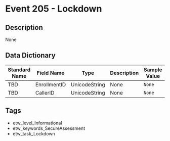 # Event 205 - Lockdown

## Description
None

## Data Dictionary
|Standard Name|Field Name|Type|Description|Sample Value|
|---|---|---|---|---|
|TBD|EnrollmentID|UnicodeString|None|`None`|
|TBD|CallerID|UnicodeString|None|`None`|

## Tags
* etw_level_Informational
* etw_keywords_SecureAssessment
* etw_task_Lockdown